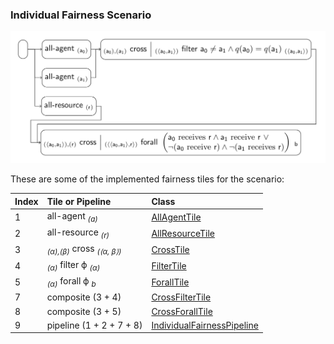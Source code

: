 ### Individual Fairness Scenario

![individual_fairness](individual_fairness.png)

These are some of the implemented fairness tiles for the scenario:

| Index | Tile or Pipeline                                 | Class                                                    |
|:------|:-------------------------------------------------|:---------------------------------------------------------|
| 1     | all-agent <sub>*(a)*</sub>                       | [AllAgentTile][AllAgentTile]                             |
| 2     | all-resource <sub>*(r)*</sub>                    | [AllResourceTile][AllResourceTile]                       |
| 3     | <sub>*(α),(β)*</sub> cross <sub>*(⟨α, β⟩)*</sub> | [CrossTile][CrossTile]                                   |
| 4     | <sub>*(α)*</sub> filter ϕ <sub>*(α)*</sub>       | [FilterTile][FilterTile]                                 |
| 5     | <sub>*(α)*</sub> forall ϕ <sub>*b*</sub>         | [ForallTile][ForallTile]                                 |
| 7     | composite (3 + 4)                                | [CrossFilterTile][CrossFilterTile]                       |
| 8     | composite (3 + 5)                                | [CrossForallTile][CrossForallTile]                       |
| 9     | pipeline (1 + 2 + 7 + 8)                         | [IndividualFairnessPipeline][IndividualFairnessPipeline] |

[AllAgentTile]: https://github.com/julianmendez/tiles/blob/master/core/src/main/scala/soda/tiles/fairness/tile/constant/AllAgentTile.soda

[AllResourceTile]: https://github.com/julianmendez/tiles/blob/master/core/src/main/scala/soda/tiles/fairness/tile/constant/AllResourceTile.soda

[CrossTile]: https://github.com/julianmendez/tiles/blob/master/core/src/main/scala/soda/tiles/fairness/tile/primitive/CrossTile.soda

[FilterTile]: https://github.com/julianmendez/tiles/blob/master/core/src/main/scala/soda/tiles/fairness/tile/primitive/FilterTile.soda

[ForallTile]: https://github.com/julianmendez/tiles/blob/master/core/src/main/scala/soda/tiles/fairness/tile/composite/ForallTile.soda

[CrossFilterTile]: https://github.com/julianmendez/tiles/blob/master/examples/src/main/scala/soda/tiles/fairness/example/pipeline/individualfairness/CrossFilterTile.soda

[CrossForallTile]: https://github.com/julianmendez/tiles/blob/master/examples/src/main/scala/soda/tiles/fairness/example/pipeline/individualfairness/CrossForallTile.soda

[IndividualFairnessPipeline]: https://github.com/julianmendez/tiles/blob/master/examples/src/main/scala/soda/tiles/fairness/example/pipeline/individualfairness/IndividualFairnessPipeline.soda


